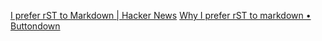 
[I prefer rST to Markdown | Hacker News](https://news.ycombinator.com/item?id=41120254)
[Why I prefer rST to markdown • Buttondown](https://buttondown.email/hillelwayne/archive/why-i-prefer-rst-to-markdown/)
